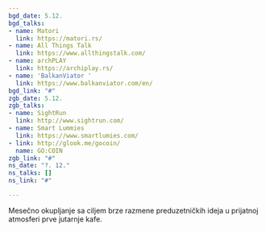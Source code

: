 ```yaml
---
bgd_date: 5.12.
bgd_talks:
- name: Matori
  link: https://matori.rs/
- name: All Things Talk
  link: https://www.allthingstalk.com/
- name: archPLAY
  link: https://archiplay.rs/
- name: 'BalkanViator '
  link: https://www.balkanviator.com/en/
bgd_link: "#"
zgb_date: 5.12.
zgb_talks:
- name: SightRun
  link: http://www.sightrun.com/
- name: Smart Lummies
  link: https://www.smartlumies.com/
- link: http://glook.me/gocoin/
  name: GO:COIN
zgb_link: "#"
ns_date: "?. 12."
ns_talks: []
ns_link: "#"

---
```

Mesečno okupljanje sa ciljem brze razmene preduzetničkih ideja u prijatnoj atmosferi prve jutarnje kafe.